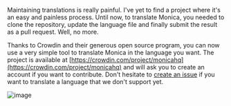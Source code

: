 Maintaining translations is really painful. I've yet to find a project where it's an easy and painless process. Until now, to translate Monica, you needed to clone the repository, update the language file and finally submit the result as a pull request. Well, no more.

Thanks to Crowdin and their generous open source program, you can now use a very simple tool to translate Monica in the language you want. The project is available at [https://crowdin.com/project/monicahq](https://crowdin.com/project/monicahq) and will ask you to create an account if you want to contribute. Don't hesitate to [create an issue](https://github.com/monicahq/monica/issues) if you want to translate a language that we don't support yet.

![image](/img/posts/2018-02-25-crowdin.png)
